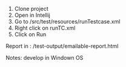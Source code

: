 1. Clone project
2. Open in Intellij
3. Go to /src/test/resources/runTestcase.xml
4. Right click on runTC.xml
5. Click on Run

Report in : /test-output/emailable-report.html

Notes: develop in Windown OS
